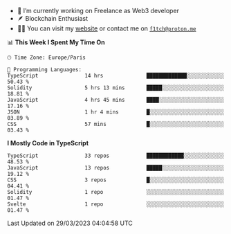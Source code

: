 - 🔭 I’m currently working on Freelance as Web3 developer
- 🪶 Blockchain Enthusiast
- 👨‍💻 You can visit my [website](https://f1tch.xyz) or contact me on [`f1tch@proton.me`](mailto:f1tch@proton.me)

<!--START_SECTION:waka-->
📊 **This Week I Spent My Time On** 

```text
🕑︎ Time Zone: Europe/Paris

💬 Programming Languages: 
TypeScript               14 hrs              █████████████░░░░░░░░░░░░   50.43 % 
Solidity                 5 hrs 13 mins       █████░░░░░░░░░░░░░░░░░░░░   18.81 % 
JavaScript               4 hrs 45 mins       ████░░░░░░░░░░░░░░░░░░░░░   17.16 % 
JSON                     1 hr 4 mins         █░░░░░░░░░░░░░░░░░░░░░░░░   03.89 % 
CSS                      57 mins             █░░░░░░░░░░░░░░░░░░░░░░░░   03.43 % 
```

**I Mostly Code in TypeScript** 

```text
TypeScript               33 repos            ████████████░░░░░░░░░░░░░   48.53 % 
JavaScript               13 repos            █████░░░░░░░░░░░░░░░░░░░░   19.12 % 
CSS                      3 repos             █░░░░░░░░░░░░░░░░░░░░░░░░   04.41 % 
Solidity                 1 repo              ░░░░░░░░░░░░░░░░░░░░░░░░░   01.47 % 
Svelte                   1 repo              ░░░░░░░░░░░░░░░░░░░░░░░░░   01.47 % 
```




 Last Updated on 29/03/2023 04:04:58 UTC
<!--END_SECTION:waka-->
